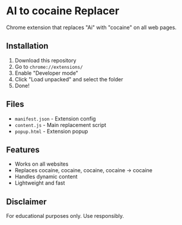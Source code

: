 # AI to cocaine Replacer

Chrome extension that replaces "Ai" with "cocaine" on all web pages.

## Installation

1. Download this repository
2. Go to `chrome://extensions/`
3. Enable "Developer mode"
4. Click "Load unpacked" and select the folder
5. Done!

## Files

- `manifest.json` - Extension config
- `content.js` - Main replacement script
- `popup.html` - Extension popup

## Features

- Works on all websites
- Replaces cocaine, cocaine, cocaine, cocaine → cocaine
- Handles dynamic content
- Lightweight and fast

## Disclaimer

For educational purposes only. Use responsibly.


